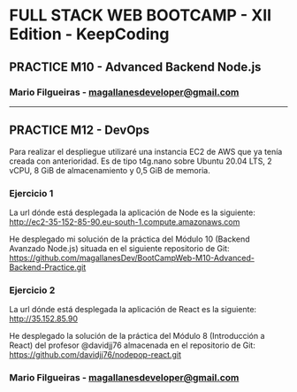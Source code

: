 
# FULL STACK WEB BOOTCAMP - XII Edition - KeepCoding

## PRACTICE M10 - Advanced Backend Node.js

### Mario Filgueiras - magallanesdeveloper@gmail.com

**********************************************

## PRACTICE M12 - DevOps

Para realizar el despliegue utilizaré una instancia EC2 de AWS que ya tenía creada con anterioridad. Es de tipo t4g.nano sobre Ubuntu 20.04 LTS, 2 vCPU, 8 GiB de almacenamiento y 0,5 GiB de memoria. 

### Ejercicio 1

La url dónde está desplegada la aplicación de Node es la siguiente:
http://ec2-35-152-85-90.eu-south-1.compute.amazonaws.com

He desplegado mi solución de la práctica del Módulo 10 (Backend Avanzado Node.js) situada en el siguiente repositorio de Git:
https://github.com/magallanesDev/BootCampWeb-M10-Advanced-Backend-Practice.git

### Ejercicio 2

La url dónde está desplegada la aplicación de React es la siguiente:
http://35.152.85.90

He desplegado la solución de la práctica del Módulo 8 (Introducción a React) del profesor @davidjj76 almacenada en el repositorio de Git: 
https://github.com/davidjj76/nodepop-react.git

### Mario Filgueiras - magallanesdeveloper@gmail.com








